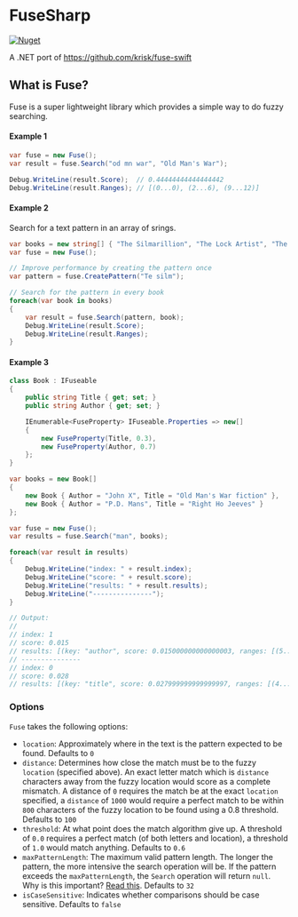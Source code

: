 # FuseSharp

[![Nuget](https://img.shields.io/nuget/v/FuseSharp)](https://www.nuget.org/packages/FuseSharp)

A .NET port of https://github.com/krisk/fuse-swift

## What is Fuse?

Fuse is a super lightweight library which provides a simple way to do fuzzy searching.

#### Example 1

```csharp
var fuse = new Fuse();
var result = fuse.Search("od mn war", "Old Man's War");

Debug.WriteLine(result.Score);  // 0.44444444444444442
Debug.WriteLine(result.Ranges); // [(0...0), (2...6), (9...12)]
```

#### Example 2

Search for a text pattern in an array of srings.

```csharp
var books = new string[] { "The Silmarillion", "The Lock Artist", "The Lost Symbol" };
var fuse = new Fuse();

// Improve performance by creating the pattern once
var pattern = fuse.CreatePattern("Te silm");

// Search for the pattern in every book
foreach(var book in books)
{
    var result = fuse.Search(pattern, book);
    Debug.WriteLine(result.Score);
    Debug.WriteLine(result.Ranges);
}
```

#### Example 3

```csharp
class Book : IFuseable
{
    public string Title { get; set; }
    public string Author { get; set; }

    IEnumerable<FuseProperty> IFuseable.Properties => new[]
    {
        new FuseProperty(Title, 0.3),
        new FuseProperty(Author, 0.7)
    };
}

var books = new Book[]
{
    new Book { Author = "John X", Title = "Old Man's War fiction" },
    new Book { Author = "P.D. Mans", Title = "Right Ho Jeeves" }
};

var fuse = new Fuse();
var results = fuse.Search("man", books);

foreach(var result in results)
{
    Debug.WriteLine("index: " + result.index);
    Debug.WriteLine("score: " + result.score);
    Debug.WriteLine("results: " + result.results);
    Debug.WriteLine("---------------");
}

// Output:
//
// index: 1
// score: 0.015
// results: [(key: "author", score: 0.015000000000000003, ranges: [(5...7)])]
// ---------------
// index: 0
// score: 0.028
// results: [(key: "title", score: 0.027999999999999997, ranges: [(4...6)])]
```

### Options

`Fuse` takes the following options:

- `location`: Approximately where in the text is the pattern expected to be found. Defaults to `0`
- `distance`: Determines how close the match must be to the fuzzy `location` (specified above). An exact letter match which is `distance` characters away from the fuzzy location would score as a complete mismatch. A distance of `0` requires the match be at the exact `location` specified, a `distance` of `1000` would require a perfect match to be within `800` characters of the fuzzy location to be found using a 0.8 threshold. Defaults to `100`
- `threshold`: At what point does the match algorithm give up. A threshold of `0.0` requires a perfect match (of both letters and location), a threshold of `1.0` would match anything. Defaults to `0.6`
- `maxPatternLength`: The maximum valid pattern length. The longer the pattern, the more intensive the search operation will be. If the pattern exceeds the `maxPatternLength`, the `Search` operation will return `null`. Why is this important? [Read this](https://en.wikipedia.org/wiki/Word_(computer_architecture)#Word_size_choice). Defaults to `32`
- `isCaseSensitive`: Indicates whether comparisons should be case sensitive. Defaults to `false`
